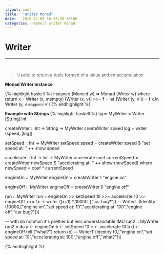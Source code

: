 ```yaml
---
layout: post
title:  "Writer Monad"
date:   2015-11-09 16:26:35 +0100
categories: haskell writer monad
---
```


# Writer

---
<br>

> Useful to return a tuple formed of a value and an accumulation

**Monad Writer instance**

{% highlight haskell %}
instance (Monoid w) => Monad (Writer w) where
  return x = Writer (x, mempty)
  (Writer (x, v)) >>= f =
    let (Writer (y, v')) = f x
    in Writer (y, v `mappend` v')
{% endhighlight %}

**Example with Strings**
{% highlight haskell %}
type MyWriter = Writer [String] Int

createWriter :: Int -> String -> MyWriter
createWriter speed log = writer (speed, [log])

setSpeed :: Int -> MyWriter
setSpeed speed =
  createWriter speed $ "set speed at: " ++ show speed

accelerate :: Int -> Int -> MyWriter
accelerate coef currentSpeed =
  createWriter newSpeed $ "accelerating at: " ++ show (newSpeed)
  where newSpeed = coef * currentSpeed

engineOn :: MyWriter
engineOn = createWriter 1 "engine on"

engineOff :: MyWriter
engineOff = createWriter 0 "engine off"

run :: MyWriter
run =
  engineOn >>
  setSpeed 10 >>=
  accelerate 10 >>
  engineOff >>=
  \x -> writer ((x+1) * 10000, ["car bug?"])
  -- WriterT (Identity (10000,["engine on","set speed at: 10","accelerating at: 100","engine off","car bug?"]))

-- with do notation it's prettier but less understandable IMO
run2 :: MyWriter
run2 = do
  a <- engineOn
  b <- setSpeed 10
  c <- accelerate 10 b
  d <- engineOff
  tell ["what?"]
  return (b)
  -- WriterT (Identity (0,["engine on","set speed at: 10","accelerating at: 100","engine off","what?"]))

{% endhighlight %}
